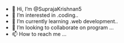 - 👋 Hi, I’m @SuprajaKrishnan5
- 👀 I’m interested in .coding..
- 🌱 I’m currently learning .web development..
- 💞️ I’m looking to collaborate on program ...
- 📫 How to reach me ...

<!---
SuprajaKrishnan5/SuprajaKrishnan5 is a ✨ special ✨ repository because its `README.md` (this file) appears on your GitHub profile.
You can click the Preview link to take a look at your changes.
